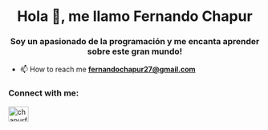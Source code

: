 <h1 align="center">Hola 👋, me llamo Fernando Chapur</h1>
<h3 align="center">Soy un apasionado de la programación y me encanta aprender sobre este gran mundo!</h3>

- 📫 How to reach me **fernandochapur27@gmail.com**

<h3 align="left">Connect with me:</h3>
<p align="left">
<a href="https://linkedin.com/in/chapurfernando" target="blank"><img align="center" src="https://raw.githubusercontent.com/rahuldkjain/github-profile-readme-generator/master/src/images/icons/Social/linked-in-alt.svg" alt="chapurfernando" height="30" width="40" /></a>
</p>
